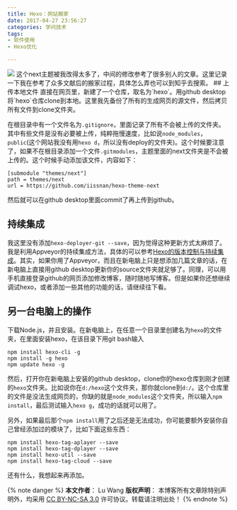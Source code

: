 ```yaml
---
title: Hexo：网站搬家
date: 2017-04-27 23:56:27
categories: 学问技术
tags:
- 软件使用
- Hexo优化

---
```

<img src="/images/wb1.jpg" class="full-image" />
这个next主题被我改得太多了，中间的修改参考了很多别人的文章。这里记录一下我在参考了众多文献后的搬家过程，具体怎么弄也可以到知乎去搜索。
<!-- more -->
## 上传本地文件
直接在网页里，新建了一个仓库，取名为`hexo`。用github desktop将`hexo`仓库clone到本地。这里我先备份了所有的生成网页的源文件，然后拷贝所有文件到clone文件夹。

在根目录中有一个文件名为`.gitignore`，里面记录了所有不会被上传的文件夹。其中有些文件是没有必要被上传，纯粹拖慢速度，比如说`node_modules`，`public`(这个网站我没有用`hexo d`，所以没有deploy的文件夹)。这个时候要注意了，如果不在根目录添加一个文件`.gitmodules`，主题里面的next文件夹是不会被上传的。这个时候手动添加该文件，内容如下：

	[submodule "themes/next"]
	path = themes/next
	url = https://github.com/iissnan/hexo-theme-next

然后就可以在github desktop里面commit了再上传到github。

## 持续集成
我这里没有添加`hexo-deployer-git --save`，因为觉得这种更新方式太麻烦了。我是利用Appveyor的持续集成方法，具体的可以参考[Hexo的版本控制与持续集成](https://formulahendry.github.io/2016/12/04/hexo-ci/)。其实，如果你用了Appveyor，而且在新电脑上只是想添加几篇文章的话，在新电脑上直接用github desktop更新你的source文件夹就足够了。同理，可以用手机直接登录github的网页添加修改博客，随时随地写博客。但是如果你还想继续调试hexo，或者添加一些其他的功能的话，请继续往下看。

## 另一台电脑上的操作
下载Node.js，并且安装。在新电脑上，在任意一个目录里创建名为`hexo`的文件夹，在里面安装hexo，在该目录下用git bash输入

	npm install hexo-cli -g
	npm install -g hexo
	npm update hexo -g

然后，打开你在新电脑上安装的github desktop，clone你的hexo仓库到刚才创建的`hexo`文件夹。比如说你在`d:/hexo`这个文件夹，那你就clone到`d:/`。这个仓库里的文件是没法生成网页的，你缺的就是`node_modules`这个文件夹，所以输入`npm install`，最后测试输入`hexo g`，成功的话就可以用了。

另外，如果最后那个`npm install`用了之后还是无法成功，你可能要额外安装你自己曾经添加过的模块了，比如下面这些东西：

	npm install hexo-tag-aplayer --save
	npm install hexo-tag-dplayer --save
	npm install hexo-util --save
	npm install hexo-tag-cloud --save
还有什么，我想起来再添加。

{% note danger %} 
**本文作者**： Lu Wang
**版权声明**： 本博客所有文章除特别声明外，均采用 [CC BY-NC-SA 3.0](https://creativecommons.org/licenses/by-nc-sa/3.0/cn/) 许可协议。转载请注明出处！
{% endnote %}